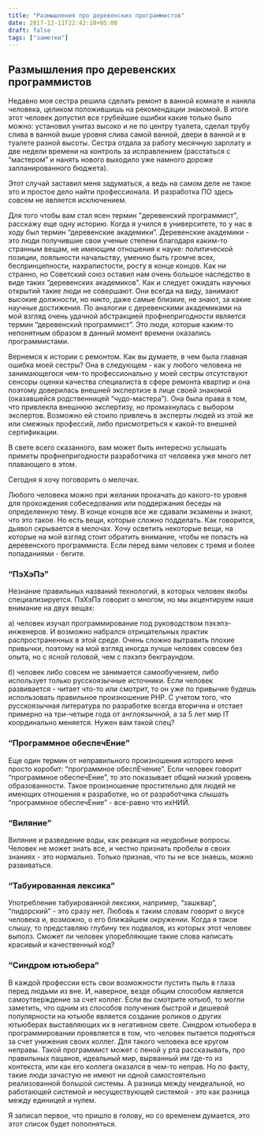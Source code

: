 ```yaml
---
title: "Размышления про деревенских программистов"
date: 2017-12-11T22:42:10+05:00
draft: false
tags: ["заметки"]
---
```

## Размышления про деревенских программистов

Недавно моя сестра решила сделать ремонт в ванной комнате и наняла человека,  целиком положившишь на рекомендации знакомой. В итоге этот человек допустил все грубейшие ошибки какие только было можно: установил унитаз высоко и не по центру туалета, сделал трубу слива в ванной выше уровня слива самой ванной, двери в ванной и в туалете разной высоты. Сестра отдала за работу месячную зарплату и две недели времени на контроль за исправлением (расстаться с “мастером” и нанять нового выходило уже намного дороже запланированного бюджета). 

Этот случай заставил меня задуматься, а ведь на самом деле не такое это и простое дело найти профессионала. И разработка ПО здесь совсем не является исключением. 

Для того чтобы вам стал ясен термин "деревенский программист", расскажу еще одну историю. Когда я учился в университете, то у нас в ходу был термин “деревенские академики”. Деревенские академики - это люди получившие свои ученые степени благодаря каким-то странным вещам, не имеющим отношения к науке: политической позиции, лояльности начальству, умению быть громче всех, беспринципности, нахрапистости, росту в конце концов. Как ни странно, но Советский союз оставил нам очень большое наследство в виде таких “деревенских академиков”.  Как и следует ожидать научных открытий такие люди не совершают. Они всегда на виду, занимают высокие должности, но никто, даже самые близкие, не знают, за какие научные достижения. По аналогии с деревенскими академиками на мой взгляд очень удачной абстракцией профнепригодности является  термин “деревенский программист”. Это люди, которые каким-то непонятным образом в данный момент времени оказались программистами. 

Вернемся к истории с ремонтом. Как вы думаете, в чем была главная ошибка моей сестры? Она в следующем -  как у любого человека не занимающегося чем-то профессионально у моей сестры отсутствуют сенсоры оценки качества специалиста в сфере ремонта квартир и она поэтому доверилась внешней экспертизе в лице своей знакомой (оказавшейся родственницей “чудо-мастера”). Она была права в том, что привлекла внешнюю экспертизу, но промахнулась с выбором экспертов. Возможно ей стоило привлечь в эксперты людей из этой же или смежных профессий, либо присмотреться к какой-то внешней сертификации.

В свете всего сказанного, вам может быть интересно услышать приметы профнепригодности разработчика от человека уже много лет плавающего в этом. 

Сегодня я хочу поговорить о мелочах.

Любого человека можно при желании прокачать до какого-то уровня для прохождения собеседования или поддержания беседы на определенную тему. В конце концов все же сдавали экзамены и знают, что это такое. Но есть вещи, которые сложно подделать. Как говорится, дьявол скрывается в мелочах. Хочу осветить некоторые вещи, на которые на мой взгляд стоит обратить внимание, чтобы не попасть на деревенского программиста. Если перед вами человек с тремя и более попаданиями - бегите.


### “ПэХэПэ” 

Незнание правильных названий технологий, в которых человек якобы специализируется. ПэХэПэ говорит о многом, но мы акцентируем наше внимание на двух вещах:

а) человек изучал программирование под руководством пэхэпэ-инженеров. И возможно набрался отрицательных практик распространенных в этой среде. Очень сложно вытравить плохие привычки, поэтому на мой взгляд иногда лучше человек совсем без опыта, но с ясной головой, чем с пэхэпэ бекграундом.

б) человек либо совсем не занимается самообучением, либо использует только русскоязычные источники. Если человек развивается - читает что-то  или смотрит, то он уже по привычке будешь использовать правильное произношение PHP. С учетом того, что русскоязычная литература по разработке всегда вторична и отстает примерно на  три-четыре года от англоязычной, а за 5 лет мир IT координально меняется. Нужен вам такой спец?

### “Программное обеспечЕние” 

Еще один термин от неправильного произношения которого меня просто коробит: “программное обеспЕчение”. Если человек говорит “программное обеспечЕние”, то это показывает общий низкий уровень образованности. Такое произношение простительно для людей не имеющих отношения к разработке, но от разработчика слышать “программное обеспечЕние”  - все-равно что ихНИЙ. 

### “Виляние”

Виляние и разведение воды, как реакция на неудобные вопросы. Человек не может знать все, и честно признать пробелы в своих знаниях - это нормально. Только признав, что ты не все знаешь, можно развиваться. 

### “Табуированная лексика”

Употребление табуированной лексики, например, “зашквар”, “пидорский” - это сразу нет. Любовь к таким словам говорит о вкусе человека и, возможно, о его ближайшем окружении. Когда я такое слышу, то представляю глубину тех подвалов, из которых этот человек выполз. Сможет ли человек упоребляющие такие слова написать красивый и качественный код? 


### “Синдром ютьюбера” 
В каждой профессии есть свои возможности пустить пыль в глаза перед людьми из вне. И, наверное, везде общим способом является самоутверждение за счет коллег. 
Если вы смотрите ютьюб, то могли заметить, что одним из способов получения быстрой и дешевой популярности на ютьюбе является создание роликов о других ютьюберах выставляющих их в негативном свете.
Синдром ютьюбера в программировании проявляется в том, что человек пытается подняться за счет унижения своих коллег. Для такого человека все кругом неправы. Такой программист может с пеной у рта рассказывать, про правильных пацанов, идеальный мир, вырванный им где-то из контекста, или как его коллега оказался в чем-то неправ. Но по факту, такие люди зачастую не имеют ни одной самостоятельно реализованной большой системы. А разница между неидеальной, но работающей системой и несуществующей системой - это как разница между единицей и нулем.


Я записал первое, что пришло в голову, но со временем думается, это этот список будет пополняться.